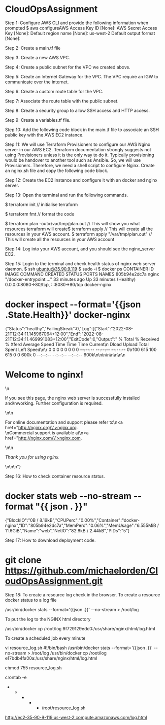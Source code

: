 # CloudOpsAssignment
Step 1: Configure AWS CLI and provide the following information when prompted
$ aws configureAWS Access Key ID [None]: 
AWS Secret Access Key [None]:
Default region name [None]: us-west-2
Default output format [None]:

Step 2: Create a main.tf file

Step 3: Create a new AWS VPC.

Step 4: Create a public subnet for the VPC we created above.

Step 5: Create an Internet Gateway for the VPC. The VPC require an IGW to communicate over the internet.

Step 6: Create a custom route table for the VPC.

Step 7: Associate the route table with the public subnet.

Step 8: Create a security group to allow SSH access and HTTP access.

Step 9: Create a variables.tf file.

Step 10: Add the following code block in the main.tf file to associate an SSH public key with the AWS EC2 instance.

Step 11: We will use Terraform Provisioners to configure our AWS Nginx server in our AWS EC2. Terraform documentation strongly suggests not using Provisioners unless it is the only way to do it. Typically provisioning would be handover to another tool such as Ansible. So, we will use Provisioners. Therefore, we need a shell script to configure Nginx. Create an nginx.sh file and copy the following code block.

Step 12: Create the EC2 instance and configure it with an docker and nginx server.

Step 13: Open the terminal and run the following commands.

$ terraform init // initialise terraform

$ terraform fmt // format the code

$ terraform plan -out=/var/tmp/plan.out // This will show you what resources terraform will create$ terraform apply // This will create all the resources in your AWS account.
$ terraform apply "/var/tmp/plan.out" // This will create all the resources in your AWS account

Step 14: Log into your AWS account, and you should see the nginx_server EC2.

Step 15: Login to the terminal and check health status of nginx web server daemon.
$ ssh ubuntu@35.90.9.119
$ sudo -i
$ docker ps
CONTAINER ID   IMAGE     COMMAND                  CREATED          STATUS          PORTS                                   NAMES
805b94e2dc7a   nginx     "/docker-entrypoint.…"   33 minutes ago   Up 33 minutes (Healthy)   0.0.0.0:8080->80/tcp, :::8080->80/tcp   docker-nginx

# docker inspect --format='{{json .State.Health}}' docker-nginx

{"Status":"healthy","FailingStreak":0,"Log":[{"Start":"2022-08-21T12:34:11.145967064+12:00","End":"2022-08-21T12:34:11.469991083+12:00","ExitCode":0,"Output":"  % Total    % Received % Xferd  Average Speed   Time    Time     Time  Current\n                                 Dload  Upload   Total   Spent    Left  Speed\n\r  0     0    0     0    0     0      0      0 --:--:-- --:--:-- --:--:--     0\r100   615  100   615    0     0   600k      0 --:--:-- --:--:-- --:--:--  600k\n<!DOCTYPE html>\n<html>\n<head>\n<title>Welcome to nginx!</title>\n<style>\nhtml { color-scheme: light dark; }\nbody { width: 35em; margin: 0 auto;\nfont-family: Tahoma, Verdana, Arial, sans-serif; }\n</style>\n</head>\n<body>\n<h1>Welcome to nginx!</h1>\n<p>If you see this page, the nginx web server is successfully installed and\nworking. Further configuration is required.</p>\n\n<p>For online documentation and support please refer to\n<a href=\"http://nginx.org/\">nginx.org</a>.<br/>\nCommercial support is available at\n<a href=\"http://nginx.com/\">nginx.com</a>.</p>\n\n<p><em>Thank you for using nginx.</em></p>\n</body>\n</html>\n"}

Step 16: How to check container resource status.

# docker stats web --no-stream --format "{{ json . }}"
{"BlockIO":"0B / 8.19kB","CPUPerc":"0.00%","Container":"docker-nginx","ID":"805b94e2dc7a","MemPerc":"0.06%","MemUsage":"6.555MiB / 11.6GiB","Name":"web","NetIO":"82.8kB / 2.44kB","PIDs":"5"}

Step 17: How to download deployment code.
# git clone https://github.com/michaelorden/CloudOpsAssignment.git

Step 18: To create a resource log check in the browser.
To create a resource docker status to a log file

/usr/bin/docker stats --format='{{json .}}' --no-stream > /root/log

To put the log to the NGINX html directory

/usr/bin/docker cp /root/log 9f729129edc0:/usr/share/nginx/html/log.html

To create a scheduled job every minute

vi resource_log.sh
#!/bin/bash
/usr/bin/docker stats --format='{{json .}}' --no-stream > /root/log
/usr/bin/docker cp /root/log e17bdb4fa00a:/usr/share/nginx/html/log.html

chmod 755 resource_log.sh

crontab -e
* * * * * /root/resource_log.sh

http://ec2-35-90-9-119.us-west-2.compute.amazonaws.com/log.html
